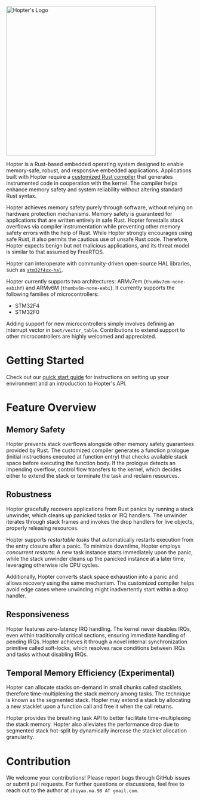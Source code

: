 <img src="./.github/assets/hopter-logo.png" alt="Hopter's Logo" width="400"/>

Hopter is a Rust-based embedded operating system designed to enable memory-safe, robust, and responsive embedded applications.
Applications built with Hopter require a [customized Rust compiler](https://github.com/hopter-project/hopter-compiler-toolchain) that generates instrumented code in cooperation with the kernel.
The compiler helps enhance memory safety and system reliability without altering standard Rust syntax.

Hopter achieves memory safety purely through software, without relying on hardware protection mechanisms.
Memory safety is guaranteed for applications that are written entirely in safe Rust.
Hopter forestalls stack overflows via compiler instrumentation while preventing other memory safety errors with the help of Rust.
While Hopter strongly encourages using safe Rust, it also permits the cautious use of unsafe Rust code.
Therefore, Hopter expects benign but not malicious applications, and its threat model is similar to that assumed by FreeRTOS.

Hopter can interoperate with community-driven open-source HAL libraries, such as [`stm32f4xx-hal`](https://crates.io/crates/stm32f4xx-hal/0.22.1).

Hopter currently supports two architectures: ARMv7em (`thumbv7em-none-eabihf`) and ARMv6M (`thumbv6m-none-eabi`).
It currently supports the following families of microcontrollers:
- STM32F4
- STM32F0

Adding support for new microcontrollers simply involves defining an interrupt vector in `boot/vector_table`.
Contributions to extend support to other microcontrollers are highly welcomed and appreciated.

# Getting Started

Check out our [quick start guide](https://github.com/hopter-project/hopter-quick-start) for instructions on setting up your environment and an introduction to Hopter's API.

# Feature Overview

## Memory Safety

Hopter prevents stack overflows alongside other memory safety guarantees provided by Rust.
The customized compiler generates a function prologue (initial instructions executed at function entry) that checks available stack space before executing the function body.
If the prologue detects an impending overflow, control flow transfers to the kernel, which decides either to extend the stack or terminate the task and reclaim resources.

## Robustness

Hopter gracefully recovers applications from Rust panics by running a stack unwinder, which cleans up panicked tasks or IRQ handlers.
The unwinder iterates through stack frames and invokes the drop handlers for live objects, properly releasing resources.

Hopter supports *restartable tasks* that automatically restarts execution from the entry closure after a panic.
To minimize downtime, Hopter employs *concurrent restarts*:
A new task instance starts immediately upon the panic, while the stack unwinder cleans up the panicked instance at a later time, leveraging otherwise idle CPU cycles.

Additionally, Hopter converts stack space exhaustion into a panic and allows recovery using the same mechanism.
The customized compiler helps avoid edge cases where unwinding might inadvertently start within a drop handler.

## Responsiveness

Hopter features zero-latency IRQ handling.
The kernel never disables IRQs, even within traditionally critical sections, ensuring immediate handling of pending IRQs.
Hopter achieves it through a novel internal synchronization primitive called soft-locks, which resolves race conditions between IRQs and tasks without disabling IRQs.

## Temporal Memory Efficiency (Experimental)

Hopter can allocate stacks on-demand in small chunks called stacklets, therefore time-multiplexing the stack memory among tasks.
The technique is known as the segmented stack.
Hopter may extend a stack by allocating a new stacklet upon a function call and free it when the call returns.

Hopter provides the breathing task API to better facilitate time-multiplexing the stack memory.
Hopter also alleviates the performance drop due to segmented stack hot-split by dynamically increase the stacklet allocation granularity.

# Contribution

We welcome your contributions!
Please report bugs through GitHub issues or submit pull requests.
For further questions or discussions, feel free to reach out to the author at `zhiyao.ma.98 AT gmail.com`.
